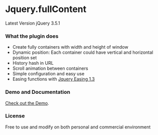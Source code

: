 # Jquery.fullContent
Latest Version jQuery 3.5.1

### What the plugin does

* Create fully containers with width and height of window
* Dynamic position: Each container could have vertical and horizontal position set
* History hash in URL
* Scroll animation between containers
* Simple configuration and easy use
* Easing functions with [Jquery Easing 1.3](https://github.com/gdsmith/jquery.easing)

### Demo and Documentation

[Check out the Demo](http://www.zehfernandes.com/jquery.fullContent/).

### License

Free to use and modify on both personal and commercial environment

